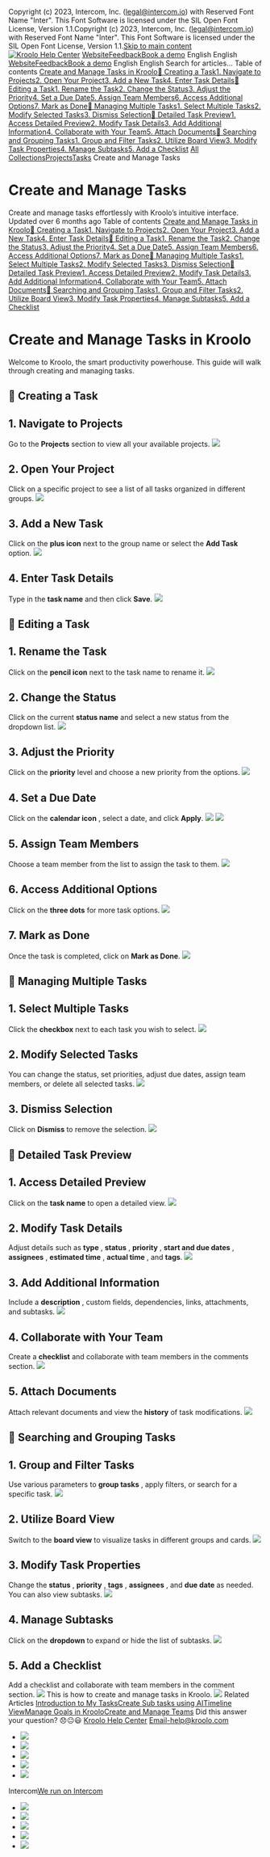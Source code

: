 Copyright (c) 2023, Intercom, Inc. (legal@intercom.io) with Reserved Font Name "Inter". This Font Software is licensed under the SIL Open Font License, Version 1.1.Copyright (c) 2023, Intercom, Inc. (legal@intercom.io) with Reserved Font Name "Inter". This Font Software is licensed under the SIL Open Font License, Version 1.1.[Skip to main content](https://help.kroolo.com/en/articles/10085539-create-and-manage-tasks#main-content)
[![Kroolo Help Center](https://downloads.intercomcdn.com/i/o/h4qkzypg/611116/ee699fbf23fef0f6d8d4f666d84c/37cdcedd14003d8fdcfdeda0a05c09cb)](https://help.kroolo.com/en/)
[Website](https://kroolo.com/)[Feedback](https://kroolo.featurebase.app/)[Book a demo](https://kroolo.com/book-demo)
English
English
[Website](https://kroolo.com/)[Feedback](https://kroolo.featurebase.app/)[Book a demo](https://kroolo.com/book-demo)
English
English
Search for articles...
Table of contents
[Create and Manage Tasks in Kroolo](https://help.kroolo.com/en/articles/10085539-create-and-manage-tasks#h_231af17f17)[📌 Creating a Task](https://help.kroolo.com/en/articles/10085539-create-and-manage-tasks#h_0ee2298dd2)[1. Navigate to Projects](https://help.kroolo.com/en/articles/10085539-create-and-manage-tasks#h_c6079e806e)[2. Open Your Project](https://help.kroolo.com/en/articles/10085539-create-and-manage-tasks#h_dfae670311)[3. Add a New Task](https://help.kroolo.com/en/articles/10085539-create-and-manage-tasks#h_bc22c1017f)[4. Enter Task Details](https://help.kroolo.com/en/articles/10085539-create-and-manage-tasks#h_83a357ca21)[📌 Editing a Task](https://help.kroolo.com/en/articles/10085539-create-and-manage-tasks#h_7256f68727)[1. Rename the Task](https://help.kroolo.com/en/articles/10085539-create-and-manage-tasks#h_6dcbd2fba7)[2. Change the Status](https://help.kroolo.com/en/articles/10085539-create-and-manage-tasks#h_fe4d7eb201)[3. Adjust the Priority](https://help.kroolo.com/en/articles/10085539-create-and-manage-tasks#h_384a93f0a1)[4. Set a Due Date](https://help.kroolo.com/en/articles/10085539-create-and-manage-tasks#h_c5248ac51c)[5. Assign Team Members](https://help.kroolo.com/en/articles/10085539-create-and-manage-tasks#h_95b248418c)[6. Access Additional Options](https://help.kroolo.com/en/articles/10085539-create-and-manage-tasks#h_04f6605385)[7. Mark as Done](https://help.kroolo.com/en/articles/10085539-create-and-manage-tasks#h_62b68eb63b)[📌 Managing Multiple Tasks](https://help.kroolo.com/en/articles/10085539-create-and-manage-tasks#h_ccbb288507)[1. Select Multiple Tasks](https://help.kroolo.com/en/articles/10085539-create-and-manage-tasks#h_b8d5879687)[2. Modify Selected Tasks](https://help.kroolo.com/en/articles/10085539-create-and-manage-tasks#h_b6bdbdf636)[3. Dismiss Selection](https://help.kroolo.com/en/articles/10085539-create-and-manage-tasks#h_ed588b2a57)[📌 Detailed Task Preview](https://help.kroolo.com/en/articles/10085539-create-and-manage-tasks#h_f99c82523d)[1. Access Detailed Preview](https://help.kroolo.com/en/articles/10085539-create-and-manage-tasks#h_9a48abe2a5)[2. Modify Task Details](https://help.kroolo.com/en/articles/10085539-create-and-manage-tasks#h_24f03705fc)[3. Add Additional Information](https://help.kroolo.com/en/articles/10085539-create-and-manage-tasks#h_696b6a262e)[4. Collaborate with Your Team](https://help.kroolo.com/en/articles/10085539-create-and-manage-tasks#h_d8d341473b)[5. Attach Documents](https://help.kroolo.com/en/articles/10085539-create-and-manage-tasks#h_76329c25c3)[📌 Searching and Grouping Tasks](https://help.kroolo.com/en/articles/10085539-create-and-manage-tasks#h_7d3317d93f)[1. Group and Filter Tasks](https://help.kroolo.com/en/articles/10085539-create-and-manage-tasks#h_30295d409d)[2. Utilize Board View](https://help.kroolo.com/en/articles/10085539-create-and-manage-tasks#h_62cb076943)[3. Modify Task Properties](https://help.kroolo.com/en/articles/10085539-create-and-manage-tasks#h_86500f9d16)[4. Manage Subtasks](https://help.kroolo.com/en/articles/10085539-create-and-manage-tasks#h_1c74ba876e)[5. Add a Checklist](https://help.kroolo.com/en/articles/10085539-create-and-manage-tasks#h_ad7a5a765b)
[All Collections](https://help.kroolo.com/en/)[Projects](https://help.kroolo.com/en/collections/9118210-projects)[Tasks](https://help.kroolo.com/en/collections/9304749-tasks)
Create and Manage Tasks
# Create and Manage Tasks
Create and manage tasks effortlessly with Kroolo’s intuitive interface.
Updated over 6 months ago
Table of contents
[Create and Manage Tasks in Kroolo](https://help.kroolo.com/en/articles/10085539-create-and-manage-tasks#h_231af17f17)[📌 Creating a Task](https://help.kroolo.com/en/articles/10085539-create-and-manage-tasks#h_0ee2298dd2)[1. Navigate to Projects](https://help.kroolo.com/en/articles/10085539-create-and-manage-tasks#h_c6079e806e)[2. Open Your Project](https://help.kroolo.com/en/articles/10085539-create-and-manage-tasks#h_dfae670311)[3. Add a New Task](https://help.kroolo.com/en/articles/10085539-create-and-manage-tasks#h_bc22c1017f)[4. Enter Task Details](https://help.kroolo.com/en/articles/10085539-create-and-manage-tasks#h_83a357ca21)[📌 Editing a Task](https://help.kroolo.com/en/articles/10085539-create-and-manage-tasks#h_7256f68727)[1. Rename the Task](https://help.kroolo.com/en/articles/10085539-create-and-manage-tasks#h_6dcbd2fba7)[2. Change the Status](https://help.kroolo.com/en/articles/10085539-create-and-manage-tasks#h_fe4d7eb201)[3. Adjust the Priority](https://help.kroolo.com/en/articles/10085539-create-and-manage-tasks#h_384a93f0a1)[4. Set a Due Date](https://help.kroolo.com/en/articles/10085539-create-and-manage-tasks#h_c5248ac51c)[5. Assign Team Members](https://help.kroolo.com/en/articles/10085539-create-and-manage-tasks#h_95b248418c)[6. Access Additional Options](https://help.kroolo.com/en/articles/10085539-create-and-manage-tasks#h_04f6605385)[7. Mark as Done](https://help.kroolo.com/en/articles/10085539-create-and-manage-tasks#h_62b68eb63b)[📌 Managing Multiple Tasks](https://help.kroolo.com/en/articles/10085539-create-and-manage-tasks#h_ccbb288507)[1. Select Multiple Tasks](https://help.kroolo.com/en/articles/10085539-create-and-manage-tasks#h_b8d5879687)[2. Modify Selected Tasks](https://help.kroolo.com/en/articles/10085539-create-and-manage-tasks#h_b6bdbdf636)[3. Dismiss Selection](https://help.kroolo.com/en/articles/10085539-create-and-manage-tasks#h_ed588b2a57)[📌 Detailed Task Preview](https://help.kroolo.com/en/articles/10085539-create-and-manage-tasks#h_f99c82523d)[1. Access Detailed Preview](https://help.kroolo.com/en/articles/10085539-create-and-manage-tasks#h_9a48abe2a5)[2. Modify Task Details](https://help.kroolo.com/en/articles/10085539-create-and-manage-tasks#h_24f03705fc)[3. Add Additional Information](https://help.kroolo.com/en/articles/10085539-create-and-manage-tasks#h_696b6a262e)[4. Collaborate with Your Team](https://help.kroolo.com/en/articles/10085539-create-and-manage-tasks#h_d8d341473b)[5. Attach Documents](https://help.kroolo.com/en/articles/10085539-create-and-manage-tasks#h_76329c25c3)[📌 Searching and Grouping Tasks](https://help.kroolo.com/en/articles/10085539-create-and-manage-tasks#h_7d3317d93f)[1. Group and Filter Tasks](https://help.kroolo.com/en/articles/10085539-create-and-manage-tasks#h_30295d409d)[2. Utilize Board View](https://help.kroolo.com/en/articles/10085539-create-and-manage-tasks#h_62cb076943)[3. Modify Task Properties](https://help.kroolo.com/en/articles/10085539-create-and-manage-tasks#h_86500f9d16)[4. Manage Subtasks](https://help.kroolo.com/en/articles/10085539-create-and-manage-tasks#h_1c74ba876e)[5. Add a Checklist](https://help.kroolo.com/en/articles/10085539-create-and-manage-tasks#h_ad7a5a765b)
# Create and Manage Tasks in Kroolo
Welcome to Kroolo, the smart productivity powerhouse. This guide will walk through creating and managing tasks.
## 📌 Creating a Task
## 1. Navigate to Projects
Go to the **Projects** section to view all your available projects.
[![](https://downloads.intercomcdn.com/i/o/h4qkzypg/1240114961/fced3daf06c7d998c146423ff9d2/91cc0490-c6ec-4344-80dd-e98d74b32d8b.png?expires=1747842300&signature=cc8e5293f11b5a6b4b89fef66d2e542e54da79e801d150534ab83ad6e772733c&req=dSIjFsh%2FmYhZWPMW1HO4zdDhB8jbn7i0AOBKudegyYn3Cpv9dpE6dyQl%2B2yX%0AsnnApiEJfhzE6ujRq2k%3D%0A)](https://downloads.intercomcdn.com/i/o/h4qkzypg/1240114961/fced3daf06c7d998c146423ff9d2/91cc0490-c6ec-4344-80dd-e98d74b32d8b.png?expires=1747842300&signature=cc8e5293f11b5a6b4b89fef66d2e542e54da79e801d150534ab83ad6e772733c&req=dSIjFsh%2FmYhZWPMW1HO4zdDhB8jbn7i0AOBKudegyYn3Cpv9dpE6dyQl%2B2yX%0AsnnApiEJfhzE6ujRq2k%3D%0A)
## 2. Open Your Project
Click on a specific project to see a list of all tasks organized in different groups.
[![](https://downloads.intercomcdn.com/i/o/h4qkzypg/1240114960/c58bbd92143ed55e504c656d199c/ddc2e6f3-011f-4c64-b0a3-ea7eef7aacb0.gif?expires=1747842300&signature=f4ac053863d1a7822304685a1f44bda74fe8580e5af3211a7ae1f4ae834a7f41&req=dSIjFsh%2FmYhZWfMW1HO4zS7v%2B8jfte%2FywAQWWZl17sW4uXDuddaLlX0uFCzb%0AawI%2FO0CmuIzqhfvZeHw%3D%0A)](https://downloads.intercomcdn.com/i/o/h4qkzypg/1240114960/c58bbd92143ed55e504c656d199c/ddc2e6f3-011f-4c64-b0a3-ea7eef7aacb0.gif?expires=1747842300&signature=f4ac053863d1a7822304685a1f44bda74fe8580e5af3211a7ae1f4ae834a7f41&req=dSIjFsh%2FmYhZWfMW1HO4zS7v%2B8jfte%2FywAQWWZl17sW4uXDuddaLlX0uFCzb%0AawI%2FO0CmuIzqhfvZeHw%3D%0A)
## 3. Add a New Task
Click on the **plus icon** next to the group name or select the **Add Task** option.
[![](https://downloads.intercomcdn.com/i/o/h4qkzypg/1240114982/20bf5d313df50b143df5c3818507/415abfcf-47b6-4c2c-a836-6909d0886b0f.png?expires=1747842300&signature=66ba0897dad604245be26288f655bc1ad49130dac3023f1ce059abf9e088c40e&req=dSIjFsh%2FmYhXW%2FMW1HO4zeldxjid77rCqUpGrz1sAiBDtDt%2FjZWl9qI0khDm%0Aa6tfw%2BUzJ6R2fvFczyQ%3D%0A)](https://downloads.intercomcdn.com/i/o/h4qkzypg/1240114982/20bf5d313df50b143df5c3818507/415abfcf-47b6-4c2c-a836-6909d0886b0f.png?expires=1747842300&signature=66ba0897dad604245be26288f655bc1ad49130dac3023f1ce059abf9e088c40e&req=dSIjFsh%2FmYhXW%2FMW1HO4zeldxjid77rCqUpGrz1sAiBDtDt%2FjZWl9qI0khDm%0Aa6tfw%2BUzJ6R2fvFczyQ%3D%0A)
## 4. Enter Task Details
Type in the **task name** and then click **Save**.
[![](https://downloads.intercomcdn.com/i/o/h4qkzypg/1240114973/916814c61cdac8a81b65ed1fdd10/fea7be59-4e73-40ba-abeb-72bbc3b1b1fb.gif?expires=1747842300&signature=c98fb6e77091a33953eec249edd5309f041a3e2035b58001ca245b7d64effb04&req=dSIjFsh%2FmYhYWvMW1HO4zemI6fjYkHo9LzdSnHM0U8w4qKAodHwQB0j3Q3wc%0A005pR62Jr%2F0OrsqDG6I%3D%0A)](https://downloads.intercomcdn.com/i/o/h4qkzypg/1240114973/916814c61cdac8a81b65ed1fdd10/fea7be59-4e73-40ba-abeb-72bbc3b1b1fb.gif?expires=1747842300&signature=c98fb6e77091a33953eec249edd5309f041a3e2035b58001ca245b7d64effb04&req=dSIjFsh%2FmYhYWvMW1HO4zemI6fjYkHo9LzdSnHM0U8w4qKAodHwQB0j3Q3wc%0A005pR62Jr%2F0OrsqDG6I%3D%0A)
## 📌 Editing a Task
## 1. Rename the Task
Click on the **pencil icon** next to the task name to rename it.
[![](https://downloads.intercomcdn.com/i/o/h4qkzypg/1240114979/f271824481ea166299926b1d17a1/66a81c62-4f8d-47c3-8ada-6410fd16737c.png?expires=1747842300&signature=3be51f156a5f5aa4c7f65815627099003299de1ca93a41b559c532414dfa5e75&req=dSIjFsh%2FmYhYUPMW1HO4zTmvER7%2B8YrOm4WzGED5NtKxdqKSeml0NfsSNsb3%0AMIy%2BUupxHHdePg8FsEo%3D%0A)](https://downloads.intercomcdn.com/i/o/h4qkzypg/1240114979/f271824481ea166299926b1d17a1/66a81c62-4f8d-47c3-8ada-6410fd16737c.png?expires=1747842300&signature=3be51f156a5f5aa4c7f65815627099003299de1ca93a41b559c532414dfa5e75&req=dSIjFsh%2FmYhYUPMW1HO4zTmvER7%2B8YrOm4WzGED5NtKxdqKSeml0NfsSNsb3%0AMIy%2BUupxHHdePg8FsEo%3D%0A)
## 2. Change the Status
Click on the current **status name** and select a new status from the dropdown list.
[![](https://downloads.intercomcdn.com/i/o/h4qkzypg/1240114977/2becab352422fd85ada09979dc16/4aa36968-6507-46aa-a011-107e9c5e0d12.gif?expires=1747842300&signature=67dceb3c697fadf138216e5492d217794236ea247d04a514b1153176e56879ed&req=dSIjFsh%2FmYhYXvMW1HO4zU5z%2FZHbv5jWl6V1BnxJmpOgPwLQfFYTx909NAmL%0AQf6LX5WUvTvF1Wrphu0%3D%0A)](https://downloads.intercomcdn.com/i/o/h4qkzypg/1240114977/2becab352422fd85ada09979dc16/4aa36968-6507-46aa-a011-107e9c5e0d12.gif?expires=1747842300&signature=67dceb3c697fadf138216e5492d217794236ea247d04a514b1153176e56879ed&req=dSIjFsh%2FmYhYXvMW1HO4zU5z%2FZHbv5jWl6V1BnxJmpOgPwLQfFYTx909NAmL%0AQf6LX5WUvTvF1Wrphu0%3D%0A)
## 3. Adjust the Priority
Click on the **priority** level and choose a new priority from the options.
[![](https://downloads.intercomcdn.com/i/o/h4qkzypg/1240114980/51e4a2090b21f44b6929fcdcaa03/75613934-7c28-4242-bbac-6fb8eaadc0b3.png?expires=1747842300&signature=a06c7df232006e5e7ce91c6ad3a4991c40cb76bf72bc0eb565d9c237f8e31fe2&req=dSIjFsh%2FmYhXWfMW1HO4zcaw6QgXC1CtucZ0KC7FKSDAv9XH%2F4wK7vagreHp%0A%2BCZ3oeGearU06hCUpR8%3D%0A)](https://downloads.intercomcdn.com/i/o/h4qkzypg/1240114980/51e4a2090b21f44b6929fcdcaa03/75613934-7c28-4242-bbac-6fb8eaadc0b3.png?expires=1747842300&signature=a06c7df232006e5e7ce91c6ad3a4991c40cb76bf72bc0eb565d9c237f8e31fe2&req=dSIjFsh%2FmYhXWfMW1HO4zcaw6QgXC1CtucZ0KC7FKSDAv9XH%2F4wK7vagreHp%0A%2BCZ3oeGearU06hCUpR8%3D%0A)
## 4. Set a Due Date
Click on the **calendar icon** , select a date, and click **Apply**.
[![](https://downloads.intercomcdn.com/i/o/h4qkzypg/1240114989/4d897cf78011f5a9cad64e62aeb9/7e8a8153-81b6-446a-9f63-9ef0e5b25ad9.png?expires=1747842300&signature=94534cfabe5f1c1a3af04ae378d228000dd8d29ce57c2b78746a9ba8c9bb6dc9&req=dSIjFsh%2FmYhXUPMW1HO4zSKe%2BpIu3cebwTkfjxXLFcdxYv8AHOsIvkO2lOck%0A2D9rnekqp06pfhRpVNQ%3D%0A)](https://downloads.intercomcdn.com/i/o/h4qkzypg/1240114989/4d897cf78011f5a9cad64e62aeb9/7e8a8153-81b6-446a-9f63-9ef0e5b25ad9.png?expires=1747842300&signature=94534cfabe5f1c1a3af04ae378d228000dd8d29ce57c2b78746a9ba8c9bb6dc9&req=dSIjFsh%2FmYhXUPMW1HO4zSKe%2BpIu3cebwTkfjxXLFcdxYv8AHOsIvkO2lOck%0A2D9rnekqp06pfhRpVNQ%3D%0A)
[![](https://downloads.intercomcdn.com/i/o/h4qkzypg/1240114968/00ef5068fdc372dcde7b29544232/343526d8-ecf2-4447-bc2a-495e255ea2b4.png?expires=1747842300&signature=3a705c505a94d9ae69aada6379c2b2f2e49617198ea581d317e73ba24c336c23&req=dSIjFsh%2FmYhZUfMW1HO4ze%2BLhN1jafM6iXjg5hV60pUZA2IwYUYwJY1j%2FoDJ%0AaFNozCpgyZa4VqTaKFg%3D%0A)](https://downloads.intercomcdn.com/i/o/h4qkzypg/1240114968/00ef5068fdc372dcde7b29544232/343526d8-ecf2-4447-bc2a-495e255ea2b4.png?expires=1747842300&signature=3a705c505a94d9ae69aada6379c2b2f2e49617198ea581d317e73ba24c336c23&req=dSIjFsh%2FmYhZUfMW1HO4ze%2BLhN1jafM6iXjg5hV60pUZA2IwYUYwJY1j%2FoDJ%0AaFNozCpgyZa4VqTaKFg%3D%0A)
## 5. Assign Team Members
Choose a team member from the list to assign the task to them.
[![](https://downloads.intercomcdn.com/i/o/h4qkzypg/1240114981/a2631669b92d87734cb02de03b3f/add373e5-d730-4a81-abad-0dd5b8efa275.gif?expires=1747842300&signature=c9e82dfce7aacb55005885cb661c1b44174939023086079cade5b3f290d2f1f5&req=dSIjFsh%2FmYhXWPMW1HO4zdnLAyjawX1zvIvigAOylFs9xfeMWsiWBBccGQxg%0A5%2BWLM2uF%2FkCDYUFDBYo%3D%0A)](https://downloads.intercomcdn.com/i/o/h4qkzypg/1240114981/a2631669b92d87734cb02de03b3f/add373e5-d730-4a81-abad-0dd5b8efa275.gif?expires=1747842300&signature=c9e82dfce7aacb55005885cb661c1b44174939023086079cade5b3f290d2f1f5&req=dSIjFsh%2FmYhXWPMW1HO4zdnLAyjawX1zvIvigAOylFs9xfeMWsiWBBccGQxg%0A5%2BWLM2uF%2FkCDYUFDBYo%3D%0A)
## 6. Access Additional Options
Click on the **three dots** for more task options.
[![](https://downloads.intercomcdn.com/i/o/h4qkzypg/1240114972/62cbc3eef03abcb679a4cd7252eb/1fe23873-f11d-46b0-9061-346bb1032fdd.png?expires=1747842300&signature=ad1a0c2478e9bc7703a9eefde1b89144ad6bb4a1c41c7e26f8143c5165214e4d&req=dSIjFsh%2FmYhYW%2FMW1HO4zTzoqcSi2fSEjmNE6OwT6LamJFBHClOpr0hI2yqy%0Anz6VHjRB50y1sqv5%2BZU%3D%0A)](https://downloads.intercomcdn.com/i/o/h4qkzypg/1240114972/62cbc3eef03abcb679a4cd7252eb/1fe23873-f11d-46b0-9061-346bb1032fdd.png?expires=1747842300&signature=ad1a0c2478e9bc7703a9eefde1b89144ad6bb4a1c41c7e26f8143c5165214e4d&req=dSIjFsh%2FmYhYW%2FMW1HO4zTzoqcSi2fSEjmNE6OwT6LamJFBHClOpr0hI2yqy%0Anz6VHjRB50y1sqv5%2BZU%3D%0A)
## 7. Mark as Done
Once the task is completed, click on **Mark as Done**.
[![](https://downloads.intercomcdn.com/i/o/h4qkzypg/1240114978/b2cc6845551654a560da61c4178e/7d69a105-55e3-4cbd-8bd3-cef934a00b62.gif?expires=1747842300&signature=acb631fa68929ac1bf919b6275d62ccf87350d8e6d3660b06229ace4186a4f06&req=dSIjFsh%2FmYhYUfMW1HO4zZ9api3%2BD8qq7EGYFtdzo5M7DVXx10ybr%2FEgzaB6%0ASNEJ7gwalvDkd91TG3o%3D%0A)](https://downloads.intercomcdn.com/i/o/h4qkzypg/1240114978/b2cc6845551654a560da61c4178e/7d69a105-55e3-4cbd-8bd3-cef934a00b62.gif?expires=1747842300&signature=acb631fa68929ac1bf919b6275d62ccf87350d8e6d3660b06229ace4186a4f06&req=dSIjFsh%2FmYhYUfMW1HO4zZ9api3%2BD8qq7EGYFtdzo5M7DVXx10ybr%2FEgzaB6%0ASNEJ7gwalvDkd91TG3o%3D%0A)
## 📌 Managing Multiple Tasks
## 1. Select Multiple Tasks
Click the **checkbox** next to each task you wish to select.
[![](https://downloads.intercomcdn.com/i/o/h4qkzypg/1240114991/91f783b65ce47081b259824cdfed/60dbaf73-a8ed-4f2e-8f58-2755b41dbb31.gif?expires=1747842300&signature=017702912d5ba16746c6e913b2291908d2a3cdd45bb9ae3a291ea66d906285b0&req=dSIjFsh%2FmYhWWPMW1HO4zf1Gt7QGPb%2BN6IZ3cjoulDBymlza6npECK%2BJ1Ide%0AmaHnkiCtF4xm1ANoSKc%3D%0A)](https://downloads.intercomcdn.com/i/o/h4qkzypg/1240114991/91f783b65ce47081b259824cdfed/60dbaf73-a8ed-4f2e-8f58-2755b41dbb31.gif?expires=1747842300&signature=017702912d5ba16746c6e913b2291908d2a3cdd45bb9ae3a291ea66d906285b0&req=dSIjFsh%2FmYhWWPMW1HO4zf1Gt7QGPb%2BN6IZ3cjoulDBymlza6npECK%2BJ1Ide%0AmaHnkiCtF4xm1ANoSKc%3D%0A)
## 2. Modify Selected Tasks
You can change the status, set priorities, adjust due dates, assign team members, or delete all selected tasks.
[![](https://downloads.intercomcdn.com/i/o/h4qkzypg/1240114967/55098f6a350c3c2ef66f4e82f244/0a3f5d5e-f936-470a-b153-a4bdfcf3cac2.gif?expires=1747842300&signature=e433ac7052a85143019af379ad4a013e083ada7312026a4acf8a2934272258c6&req=dSIjFsh%2FmYhZXvMW1HO4zXZg2xqdQmH%2BdL3JOjXnA9ClNlGxzuanWoEjQnOQ%0AqCs0FTF%2BHA7nWGMKe2g%3D%0A)](https://downloads.intercomcdn.com/i/o/h4qkzypg/1240114967/55098f6a350c3c2ef66f4e82f244/0a3f5d5e-f936-470a-b153-a4bdfcf3cac2.gif?expires=1747842300&signature=e433ac7052a85143019af379ad4a013e083ada7312026a4acf8a2934272258c6&req=dSIjFsh%2FmYhZXvMW1HO4zXZg2xqdQmH%2BdL3JOjXnA9ClNlGxzuanWoEjQnOQ%0AqCs0FTF%2BHA7nWGMKe2g%3D%0A)
## 3. Dismiss Selection
Click on **Dismiss** to remove the selection.
[![](https://downloads.intercomcdn.com/i/o/h4qkzypg/1240151453/c8ee82fa243f08383e6934fecc18/6c3af663-fb63-4e80-92d0-8e6de3e678cb.png?expires=1747842300&signature=72d5f872c5b34b6fb1b112e54dce112ace699c20fe8e0248fa85f5530191f7c2&req=dSIjFsh7nIVaWvMW1HO4zVyFv7ovHb38ILj8o4%2BrBKj48RLU9KWc6fnIEgdm%0A8sBQLNubWnH3SJCDyXE%3D%0A)](https://downloads.intercomcdn.com/i/o/h4qkzypg/1240151453/c8ee82fa243f08383e6934fecc18/6c3af663-fb63-4e80-92d0-8e6de3e678cb.png?expires=1747842300&signature=72d5f872c5b34b6fb1b112e54dce112ace699c20fe8e0248fa85f5530191f7c2&req=dSIjFsh7nIVaWvMW1HO4zVyFv7ovHb38ILj8o4%2BrBKj48RLU9KWc6fnIEgdm%0A8sBQLNubWnH3SJCDyXE%3D%0A)
## 📌 Detailed Task Preview
## 1. Access Detailed Preview
Click on the **task name** to open a detailed view.
[![](https://downloads.intercomcdn.com/i/o/h4qkzypg/1240114976/98264d3e17129aa17e8f0eb3d883/f3b0c907-acd2-42d0-b59c-76a391cb031b.png?expires=1747842300&signature=4e0c7ca4169b42ab85950be96db4eb6f1dab28f387966a92429515950d06e63e&req=dSIjFsh%2FmYhYX%2FMW1HO4zRGYSkQPqFM%2BZvrMs%2FyF%2F9GiGOBQAeOD9%2BX3S9Ir%0AUPc%2FQ6gxpffsXX6B6%2BM%3D%0A)](https://downloads.intercomcdn.com/i/o/h4qkzypg/1240114976/98264d3e17129aa17e8f0eb3d883/f3b0c907-acd2-42d0-b59c-76a391cb031b.png?expires=1747842300&signature=4e0c7ca4169b42ab85950be96db4eb6f1dab28f387966a92429515950d06e63e&req=dSIjFsh%2FmYhYX%2FMW1HO4zRGYSkQPqFM%2BZvrMs%2FyF%2F9GiGOBQAeOD9%2BX3S9Ir%0AUPc%2FQ6gxpffsXX6B6%2BM%3D%0A)
## 2. Modify Task Details
Adjust details such as **type** , **status** , **priority** , **start and due dates** , **assignees** , **estimated time** , **actual time** , and **tags**.
[![](https://downloads.intercomcdn.com/i/o/h4qkzypg/1240114987/6fcdd4df4bfa9582a18c8bb86648/1df2a96a-6181-4e37-9fbf-279037c0b31c.png?expires=1747842300&signature=533ac85ace0cc6f4d4b0cd7585d86b4223881d3a7a5269d38cd0a6ac587f8623&req=dSIjFsh%2FmYhXXvMW1HO4zYu7zsjP%2BDZMieWe1FGOD%2BEFwKg1fVzI26AJVoWe%0At%2Fok1vL1Q7OlXZ3DeWE%3D%0A)](https://downloads.intercomcdn.com/i/o/h4qkzypg/1240114987/6fcdd4df4bfa9582a18c8bb86648/1df2a96a-6181-4e37-9fbf-279037c0b31c.png?expires=1747842300&signature=533ac85ace0cc6f4d4b0cd7585d86b4223881d3a7a5269d38cd0a6ac587f8623&req=dSIjFsh%2FmYhXXvMW1HO4zYu7zsjP%2BDZMieWe1FGOD%2BEFwKg1fVzI26AJVoWe%0At%2Fok1vL1Q7OlXZ3DeWE%3D%0A)
## 3. Add Additional Information
Include a **description** , custom fields, dependencies, links, attachments, and subtasks.
[![](https://downloads.intercomcdn.com/i/o/h4qkzypg/1240115001/3c7c4cef6167fa658de90ca65573/08d82f5e-3ddb-42da-929c-e972cefdda4c.png?expires=1747842300&signature=83b5c17de0c6a1228d918f700b38d0903a2df52626e814b8585adaa319c8910c&req=dSIjFsh%2FmIFfWPMW1HO4zTCCZ6CWgn8wTuUEWjhpxUGHrCkHogkb4IzhxW98%0A8oHUVwYrReXOfw44%2BAc%3D%0A)](https://downloads.intercomcdn.com/i/o/h4qkzypg/1240115001/3c7c4cef6167fa658de90ca65573/08d82f5e-3ddb-42da-929c-e972cefdda4c.png?expires=1747842300&signature=83b5c17de0c6a1228d918f700b38d0903a2df52626e814b8585adaa319c8910c&req=dSIjFsh%2FmIFfWPMW1HO4zTCCZ6CWgn8wTuUEWjhpxUGHrCkHogkb4IzhxW98%0A8oHUVwYrReXOfw44%2BAc%3D%0A)
## 4. Collaborate with Your Team
Create a **checklist** and collaborate with team members in the comments section.
[![](https://downloads.intercomcdn.com/i/o/h4qkzypg/1240148914/795a99f5b69abf2a1d1825cafee2/7c1e0715-6ea3-41a5-bdb2-f5a0a8048cf0?expires=1747842300&signature=2d22c197adec8b52e3fb68e937317e4a721d55159678c962d6b7f071328f0bf7&req=dSIjFsh6lYheXfMW1HO4zf16%2FdpBOSfi5t18NdsA8F19DegMHSX8ajlj1jWI%0A1EoIHuDxp%2B0k4TQBbc0%3D%0A)](https://downloads.intercomcdn.com/i/o/h4qkzypg/1240148914/795a99f5b69abf2a1d1825cafee2/7c1e0715-6ea3-41a5-bdb2-f5a0a8048cf0?expires=1747842300&signature=2d22c197adec8b52e3fb68e937317e4a721d55159678c962d6b7f071328f0bf7&req=dSIjFsh6lYheXfMW1HO4zf16%2FdpBOSfi5t18NdsA8F19DegMHSX8ajlj1jWI%0A1EoIHuDxp%2B0k4TQBbc0%3D%0A)
## 5. Attach Documents
Attach relevant documents and view the **history** of task modifications.
[![](https://downloads.intercomcdn.com/i/o/h4qkzypg/1240147769/d758bfd66f1d85c9289a26763db3/82f5220b-a08f-494b-a731-b31c7ef083e0.gif?expires=1747842300&signature=647c496d777317201b4c57824e98ea163ee44472bb6d289de2a3d09dd8cf49c2&req=dSIjFsh6moZZUPMW1HO4zTC%2BXqHN%2BAC0Xnz3RhFLv6vJpQM2Vv7RFJrIck%2Fm%0AL%2BXtVfnjwOHS8BILQMI%3D%0A)](https://downloads.intercomcdn.com/i/o/h4qkzypg/1240147769/d758bfd66f1d85c9289a26763db3/82f5220b-a08f-494b-a731-b31c7ef083e0.gif?expires=1747842300&signature=647c496d777317201b4c57824e98ea163ee44472bb6d289de2a3d09dd8cf49c2&req=dSIjFsh6moZZUPMW1HO4zTC%2BXqHN%2BAC0Xnz3RhFLv6vJpQM2Vv7RFJrIck%2Fm%0AL%2BXtVfnjwOHS8BILQMI%3D%0A)
## 📌 Searching and Grouping Tasks
## 1. Group and Filter Tasks
Use various parameters to **group tasks** , apply filters, or search for a specific task.
[![](https://downloads.intercomcdn.com/i/o/h4qkzypg/1240142771/9de8250fafdbaf5445ac5aea02bd/9bc9f4dd-0898-46ff-b5b8-0a3e720f6a0d.png?expires=1747842300&signature=c232b2f32f837e66115486d6efb8ef991152e64a6415be23a964b76eec6cfadd&req=dSIjFsh6n4ZYWPMW1HO4zYKBgPjiUBJRnm6HrtTH4GtIUv8pIc%2Fitec%2FRsk6%0Adji1mPTUurexuR31Kuo%3D%0A)](https://downloads.intercomcdn.com/i/o/h4qkzypg/1240142771/9de8250fafdbaf5445ac5aea02bd/9bc9f4dd-0898-46ff-b5b8-0a3e720f6a0d.png?expires=1747842300&signature=c232b2f32f837e66115486d6efb8ef991152e64a6415be23a964b76eec6cfadd&req=dSIjFsh6n4ZYWPMW1HO4zYKBgPjiUBJRnm6HrtTH4GtIUv8pIc%2Fitec%2FRsk6%0Adji1mPTUurexuR31Kuo%3D%0A)
## 2. Utilize Board View
Switch to the **board view** to visualize tasks in different groups and cards.
[![](https://downloads.intercomcdn.com/i/o/h4qkzypg/1240142300/ba0813cd8982eee6f244aebb5efe/69a09f0e-cc8e-40cc-a3fd-5a4ef67ce1a5.gif?expires=1747842300&signature=fbd491ff9ed2697b419a22e6f30c52382d2f7e110650a5609ea5415df0b6cd98&req=dSIjFsh6n4JfWfMW1HO4zfSVdzjdbsAklfMqyOPUqNgW1lUyCcOvk34LVJ91%0AEQ3vXOy%2F9j2mg%2Fi3Rlw%3D%0A)](https://downloads.intercomcdn.com/i/o/h4qkzypg/1240142300/ba0813cd8982eee6f244aebb5efe/69a09f0e-cc8e-40cc-a3fd-5a4ef67ce1a5.gif?expires=1747842300&signature=fbd491ff9ed2697b419a22e6f30c52382d2f7e110650a5609ea5415df0b6cd98&req=dSIjFsh6n4JfWfMW1HO4zfSVdzjdbsAklfMqyOPUqNgW1lUyCcOvk34LVJ91%0AEQ3vXOy%2F9j2mg%2Fi3Rlw%3D%0A)
## 3. Modify Task Properties
Change the **status** , **priority** , **tags** , **assignees** , and **due date** as needed. You can also view subtasks.
[![](https://downloads.intercomcdn.com/i/o/h4qkzypg/1240141847/ce5435631215bb61669b913337c3/ed461b03-6176-469e-8edb-e8aa3e883dce.gif?expires=1747842300&signature=6aca420efa3df5bb0aec62dbba4fd55ace676d4daca6e9244f27e10ad26c8da9&req=dSIjFsh6nIlbXvMW1HO4zdTlw%2BGM0t3C%2BNV7Rd4DjlpSARoXCHAdpku5H1k%2B%0AcixJHqQQwMdrX55Vk3A%3D%0A)](https://downloads.intercomcdn.com/i/o/h4qkzypg/1240141847/ce5435631215bb61669b913337c3/ed461b03-6176-469e-8edb-e8aa3e883dce.gif?expires=1747842300&signature=6aca420efa3df5bb0aec62dbba4fd55ace676d4daca6e9244f27e10ad26c8da9&req=dSIjFsh6nIlbXvMW1HO4zdTlw%2BGM0t3C%2BNV7Rd4DjlpSARoXCHAdpku5H1k%2B%0AcixJHqQQwMdrX55Vk3A%3D%0A)
## 4. Manage Subtasks
Click on the **dropdown** to expand or hide the list of subtasks.
[![](https://downloads.intercomcdn.com/i/o/h4qkzypg/1240141225/3d517a4440bcdd4729acbdb99d29/ba3c148a-81a0-426c-ac6c-5750ae2307e0.gif?expires=1747842300&signature=b445aed8009ac2e1091ab6c3bd053a8eb1462b7808066c1b7139491f72349669&req=dSIjFsh6nINdXPMW1HO4zQGk4DYUsM7vjCdMSIDclMBD%2BbNdnc6FJQ3rZ08z%0AN%2FYP9qVCJSGTncDp89c%3D%0A)](https://downloads.intercomcdn.com/i/o/h4qkzypg/1240141225/3d517a4440bcdd4729acbdb99d29/ba3c148a-81a0-426c-ac6c-5750ae2307e0.gif?expires=1747842300&signature=b445aed8009ac2e1091ab6c3bd053a8eb1462b7808066c1b7139491f72349669&req=dSIjFsh6nINdXPMW1HO4zQGk4DYUsM7vjCdMSIDclMBD%2BbNdnc6FJQ3rZ08z%0AN%2FYP9qVCJSGTncDp89c%3D%0A)
## **5. Add a Checklist**
Add a checklist and collaborate with team members in the comment section.
[![](https://downloads.intercomcdn.com/i/o/h4qkzypg/1240115013/d3d7339fbfb501e525c20285c3ed/a958cc73-485e-443d-bb37-977949af687e.png?expires=1747842300&signature=420f13b801c153811dd3526d7de3228223be8ca46b90700409cd521f07692b1c&req=dSIjFsh%2FmIFeWvMW1HO4zWvVGBISB1PlM6gHDvhD%2BvDwfDmkqGshrOtUQFsZ%0AIV8XvGlfNLS7ccSoNIQ%3D%0A)](https://downloads.intercomcdn.com/i/o/h4qkzypg/1240115013/d3d7339fbfb501e525c20285c3ed/a958cc73-485e-443d-bb37-977949af687e.png?expires=1747842300&signature=420f13b801c153811dd3526d7de3228223be8ca46b90700409cd521f07692b1c&req=dSIjFsh%2FmIFeWvMW1HO4zWvVGBISB1PlM6gHDvhD%2BvDwfDmkqGshrOtUQFsZ%0AIV8XvGlfNLS7ccSoNIQ%3D%0A)
This is how to create and manage tasks in Kroolo.
[![](https://downloads.intercomcdn.com/i/o/h4qkzypg/1264284593/42039d7e2c57b1a5b01739a95de0/cta+2.png?expires=1747842300&signature=da9328ec452d00f7427cf975ce9f36ffb2ca8ba29977121691573fd3d3826acc&req=dSIhEst2mYRWWvMW1HO4zbfxORu%2BJsHZ%2BU4ZH5zMfLZ05xti7RjBRzopXI%2Bx%0AlN01XhHw8T86Ayxh060%3D%0A)](https://kroolo.com/)
Related Articles
[Introduction to My Tasks](https://help.kroolo.com/en/articles/9427962-introduction-to-my-tasks)[Create Sub tasks using AI](https://help.kroolo.com/en/articles/9498236-create-sub-tasks-using-ai)[Timeline View](https://help.kroolo.com/en/articles/9909220-timeline-view)[Manage Goals in Kroolo](https://help.kroolo.com/en/articles/9983181-manage-goals-in-kroolo)[Create and Manage Teams](https://help.kroolo.com/en/articles/10031532-create-and-manage-teams)
Did this answer your question?
😞😐😃
[Kroolo Help Center](https://help.kroolo.com/en/)
Email-help@kroolo.com
  * [![](https://intercom.help/kroolo/assets/svg/icon:social-facebook/FFFFFF)](https://www.facebook.com/profile.php?id=61553808299270)
  * [![](https://intercom.help/kroolo/assets/svg/icon:social-linkedin/FFFFFF)](https://www.linkedin.com/company/getkroolo)
  * [![](https://intercom.help/kroolo/assets/svg/icon:social-instagram/FFFFFF)](https://www.instagram.com/getkroolo)
  * [![](https://intercom.help/kroolo/assets/svg/icon:social-youtube/FFFFFF)](https://www.youtube.com/@getkroolo/featured)
  * [![](https://intercom.help/kroolo/assets/svg/icon:social-twitter-x/FFFFFF)](https://www.twitter.com/getkroolo)


Intercom[We run on Intercom](https://www.intercom.com/intercom-link?company=Kroolo&solution=customer-support&utm_campaign=intercom-link&utm_content=We+run+on+Intercom&utm_medium=help-center&utm_referrer=https%3A%2F%2Fhelp.kroolo.com%2Fen%2Farticles%2F10085539-create-and-manage-tasks&utm_source=desktop-web)
  * [![](https://intercom.help/kroolo/assets/svg/icon:social-facebook/FFFFFF)](https://www.facebook.com/profile.php?id=61553808299270)
  * [![](https://intercom.help/kroolo/assets/svg/icon:social-linkedin/FFFFFF)](https://www.linkedin.com/company/getkroolo)
  * [![](https://intercom.help/kroolo/assets/svg/icon:social-instagram/FFFFFF)](https://www.instagram.com/getkroolo)
  * [![](https://intercom.help/kroolo/assets/svg/icon:social-youtube/FFFFFF)](https://www.youtube.com/@getkroolo/featured)
  * [![](https://intercom.help/kroolo/assets/svg/icon:social-twitter-x/FFFFFF)](https://www.twitter.com/getkroolo)


